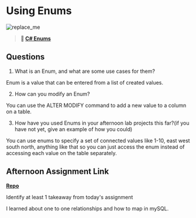 # Using Enums

![replace_me](https://codeworks.blob.core.windows.net/public/assets/img/illustrations/placeholder.svg)

> **📖 [C# Enums](https://codeworksacademy.com/fs-student-guide/resources/wk10/03-Enums)**

## Questions

1. What is an Enum, and what are some use cases for them?

Enum is a value that can be entered from a list of created values.


2. How can you modify an Enum?

You can use the ALTER MODIFY command to add a new value to a column on a table.

3. How have you used Enums in your afternoon lab projects this far?(if you have not yet, give an example of how you could)

You can use enums to specify a set of connected values like 1-10, east west south north, anything like that so you can just access the enum instead of accessing each value on the table separately.

## Afternoon Assignment Link

**[Repo](https://github.com/ChristineKlosterman/<ASSIGNMENT_REPO>)**

Identify at least 1 takeaway from today's assignment

I learned about one to one relationships and how to map in mySQL.